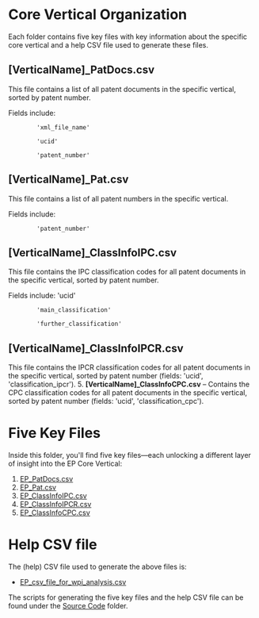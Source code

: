 # Core Vertical Organization
Each folder contains five key files with key information about the specific core vertical and a help CSV file used to generate these files.

## [VerticalName]_PatDocs.csv
This file contains a list of all patent documents in the specific vertical, sorted by patent number.

Fields include:

            'xml_file_name'
            
            'ucid'
            
            'patent_number'

## [VerticalName]_Pat.csv
This file contains a list of all patent numbers in the specific vertical.

Fields include:

            'patent_number'

## [VerticalName]_ClassInfoIPC.csv
This file contains the IPC classification codes for all patent documents in the specific vertical, sorted by patent number. 

Fields include:
            'ucid'
            
            'main_classification'
            
            'further_classification'

## [VerticalName]_ClassInfoIPCR.csv
This file contains the IPCR classification codes for all patent documents in the specific vertical, sorted by patent number (fields: 'ucid', 'classification_ipcr').
5. **\[VerticalName\]_ClassInfoCPC.csv** – Contains the CPC classification codes for all patent documents in the specific vertical, sorted by patent number (fields: 'ucid', 'classification_cpc').


# Five Key Files
Inside this folder, you'll find five key files—each unlocking a different layer of insight into the EP Core Vertical:
1. [EP_PatDocs.csv](https://drive.google.com/file/d/1ScyKRt0D0k7etiAzPLiq1jOMOXoLoRms/view?usp=sharing)
2. [EP_Pat.csv](https://drive.google.com/file/d/1POjDLhP_vE0K2mj1WR1bhrhWVYy5uW6b/view?usp=sharing)
3. [EP_ClassInfoIPC.csv](https://drive.google.com/file/d/1Vw5xOMN5Jx1nhZu2tW0JXmrJR1vE-6TM/view?usp=sharing)
4. [EP_ClassInfoIPCR.csv](https://drive.google.com/file/d/1N4lEBCkp_aX-iISjMx0fEL1DnaQbQIVD/view?usp=sharing)
5. [EP_ClassInfoCPC.csv](https://drive.google.com/file/d/1fOkuOX9s8zOQyv10Rw-rlFycRV57Vm2z/view?usp=sharing)

# Help CSV file
The (help) CSV file used to generate the above files is:
- [EP_csv_file_for_wpi_analysis.csv](https://drive.google.com/file/d/1Chacl6rF8Yk0_dScPnt4JT3IkEeDXqCv/view?usp=sharing)

The scripts for generating the five key files and the help CSV file can be found under the [Source Code](https://github.com/cs1msa/WPIplus/tree/main/Collection%20Verticals%20(subsets)/Source%20Code) folder.
